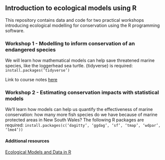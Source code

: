 ## Introduction to ecological models using R

This repository contains data and code for two practical workshops introducing ecological modelling for conservation using the R programming software.

### Workshop 1 - Modelling to inform conservation of an endangered species

We will learn how mathematical models can help save threatened marine species, like the loggerhead sea turtle. {tidyverse} is required:
`install.packages(‘tidyverse’)`

Link to course notes [here](https://cabuelow.quarto.pub/week-5---modelling-to-inform-conservation-of-an-endangered-species/)

### Workshop 2 - Estimating conservation impacts with statistical models

We’ll learn how models can help us quantify the effectiveness of marine conservation: how many more fish species do we have because of marine protected areas in New South Wales? The following R packages are required:
`install.packages(c(‘dagitty’, ‘ggdag’, ‘sf’, ‘tmap’, ‘wdpar’, ‘lme4’))`

#### Additional resources

[Ecological Models and Data in R](https://www.jstor.org/stable/j.ctvcm4g37)
